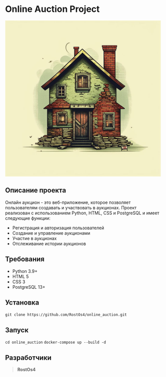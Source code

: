 # Online Auction Project
![Логотип](./api/images/logo.png "Логотип Проекта")

## Описание проекта
Онлайн аукцион - это веб-приложение, которое позволяет пользователям создавать и участвовать в аукционах. Проект реализован с использованием Python, HTML, CSS и PostgreSQL и имеет следующие функции:
* Регистрация и авторизация пользователей
* Создание и управление аукционами
* Участие в аукционах
* Отслеживание истории аукционов

## Требования
* Python 3.9+
* HTML 5
* CSS 3
* PostgreSQL 13+

## Установка
`git clone https://github.com/RostOs4/online_auction.git`

## Запуск
`cd online_auction`
`docker-compose up --build -d`


## Разработчики
>**RostOs4**
